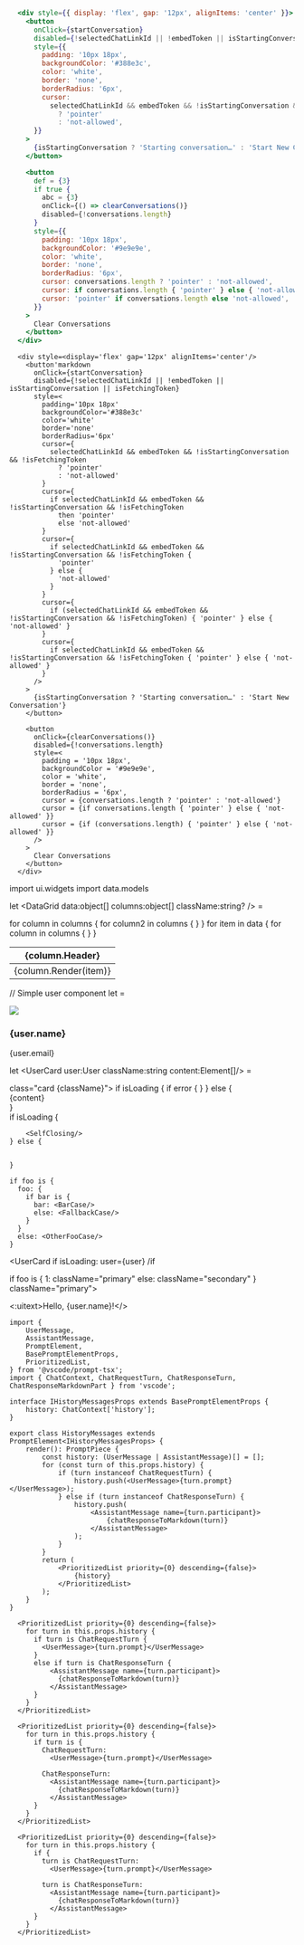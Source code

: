 ```jsx
  <div style={{ display: 'flex', gap: '12px', alignItems: 'center' }}>
    <button
      onClick={startConversation}
      disabled={!selectedChatLinkId || !embedToken || isStartingConversation || isFetchingToken}
      style={{
        padding: '10px 18px',
        backgroundColor: '#388e3c',
        color: 'white',
        border: 'none',
        borderRadius: '6px',
        cursor:
          selectedChatLinkId && embedToken && !isStartingConversation && !isFetchingToken
            ? 'pointer'
            : 'not-allowed',
      }}
    >
      {isStartingConversation ? 'Starting conversation…' : 'Start New Conversation'}
    </button>

    <button
      def = {3}
      if true {
        abc = {3}
        onClick={() => clearConversations()}
        disabled={!conversations.length}
      }
      style={{
        padding: '10px 18px',
        backgroundColor: '#9e9e9e',
        color: 'white',
        border: 'none',
        borderRadius: '6px',
        cursor: conversations.length ? 'pointer' : 'not-allowed',
        cursor: if conversations.length { 'pointer' } else { 'not-allowed' },
        cursor: 'pointer' if conversations.length else 'not-allowed',
      }}
    >
      Clear Conversations
    </button>
  </div>
```

```nx
  <div style=<display='flex' gap='12px' alignItems='center'/>
    <button'markdown
      onClick={startConversation}
      disabled={!selectedChatLinkId || !embedToken || isStartingConversation || isFetchingToken}
      style=<
        padding='10px 18px'
        backgroundColor='#388e3c'
        color='white'
        border='none'
        borderRadius='6px'
        cursor={
          selectedChatLinkId && embedToken && !isStartingConversation && !isFetchingToken
            ? 'pointer'
            : 'not-allowed'
        }
        cursor={
          if selectedChatLinkId && embedToken && !isStartingConversation && !isFetchingToken
            then 'pointer'
            else 'not-allowed'
        }
        cursor={
          if selectedChatLinkId && embedToken && !isStartingConversation && !isFetchingToken {
            'pointer'
          } else {
            'not-allowed'
          }
        }
        cursor={
          if (selectedChatLinkId && embedToken && !isStartingConversation && !isFetchingToken) { 'pointer' } else { 'not-allowed' }
        }
        cursor={
          if selectedChatLinkId && embedToken && !isStartingConversation && !isFetchingToken { 'pointer' } else { 'not-allowed' }
        }
      />
    >
      {isStartingConversation ? 'Starting conversation…' : 'Start New Conversation'}
    </button>

    <button
      onClick={clearConversations()}
      disabled={!conversations.length}
      style=<
        padding = '10px 18px',
        backgroundColor = '#9e9e9e',
        color = 'white',
        border = 'none',
        borderRadius = '6px',
        cursor = {conversations.length ? 'pointer' : 'not-allowed'}
        cursor = {if conversations.length { 'pointer' } else { 'not-allowed' }}
        cursor = {if (conversations.length) { 'pointer' } else { 'not-allowed' }}
      />
    >
      Clear Conversations
    </button>
  </div>
```


import ui.widgets
import data.models

let <DataGrid
  data:object[]
  columns:object[]
  className:string? /> =
  <table className="abc">
    <thead>
      <tr>
        for column in columns {
          for column2 in columns {
            <th>{column.Header}</th>
          }
        }
      </tr>
    </thead>
    <tbody>
      for item in data {
        <tr>
          for column in columns {
            <td>{column.Render(item)}</td>
          }
        </tr>
      }
    </tbody>
  </table>

// Simple user component
let <UserDisplay user:User /> =
  <div>
    <img src={user.avatarUrl}/>
    <h3>{user.name}</h3>
    <span>{user.email}</span>
  </div>

let <UserCard user:User className:string content:Element[]/> =
  <section value=<MyValue value={user.name}/> class="card {className}">
    if isLoading {
      <Spinner/>
      if error {
        <ErrorPanel/>
      }
    } else {
      <div>
        {content}
      </div>
    }
  </section>

  <abc>
    if isLoading {
        <Section>
        </Section>

        <SelfClosing/>
    } else {


    }

    if foo is {
      foo: {
        if bar is {
          bar: <BarCase/>
          else: <FallbackCase/>
        }
      }
      else: <OtherFooCase/>
    }
  </abc>

<UserCard
  if isLoading: user={user} /if

  if foo is {
    1: className="primary"
    else: className="secondary"
  }
  className="primary">

  <:uitext>Hello, {user.name}!</>
</UserCard>




```tsx
import {
	UserMessage,
	AssistantMessage,
	PromptElement,
	BasePromptElementProps,
	PrioritizedList,
} from '@vscode/prompt-tsx';
import { ChatContext, ChatRequestTurn, ChatResponseTurn, ChatResponseMarkdownPart } from 'vscode';

interface IHistoryMessagesProps extends BasePromptElementProps {
	history: ChatContext['history'];
}

export class HistoryMessages extends PromptElement<IHistoryMessagesProps> {
	render(): PromptPiece {
		const history: (UserMessage | AssistantMessage)[] = [];
		for (const turn of this.props.history) {
			if (turn instanceof ChatRequestTurn) {
				history.push(<UserMessage>{turn.prompt}</UserMessage>);
			} else if (turn instanceof ChatResponseTurn) {
				history.push(
					<AssistantMessage name={turn.participant}>
						{chatResponseToMarkdown(turn)}
					</AssistantMessage>
				);
			}
		}
		return (
			<PrioritizedList priority={0} descending={false}>
				{history}
			</PrioritizedList>
		);
	}
}
```

```nx
  <PrioritizedList priority={0} descending={false}>
    for turn in this.props.history {
      if turn is ChatRequestTurn {
        <UserMessage>{turn.prompt}</UserMessage>
      }
      else if turn is ChatResponseTurn {
          <AssistantMessage name={turn.participant}>
            {chatResponseToMarkdown(turn)}
          </AssistantMessage>
      }
    }
  </PrioritizedList>
```


```nx
  <PrioritizedList priority={0} descending={false}>
    for turn in this.props.history {
      if turn is {
        ChatRequestTurn:
          <UserMessage>{turn.prompt}</UserMessage>

        ChatResponseTurn:
          <AssistantMessage name={turn.participant}>
            {chatResponseToMarkdown(turn)}
          </AssistantMessage>
      }
    }
  </PrioritizedList>
```


```nx
  <PrioritizedList priority={0} descending={false}>
    for turn in this.props.history {
      if {
        turn is ChatRequestTurn:
          <UserMessage>{turn.prompt}</UserMessage>

        turn is ChatResponseTurn:
          <AssistantMessage name={turn.participant}>
            {chatResponseToMarkdown(turn)}
          </AssistantMessage>
      }
    }
  </PrioritizedList>
```
